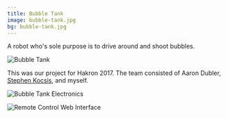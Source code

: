 ```yaml
---
title: Bubble Tank
image: bubble-tank.jpg
bg: bubble-tank.jpg
---
```


A robot who's sole purpose is to drive around and shoot bubbles.

![Bubble Tank](bubble-tank.jpg)

This was our project for Hakron 2017. The team consisted of Aaron Dubler, [Stephen Kocsis](https://www.youtube.com/channel/UCnDsOMp6A68Iyxq26EJ0yPQ), and myself.

![Bubble Tank Electronics](electronics.jpg)

![Remote Control Web Interface](web-interface.png)

